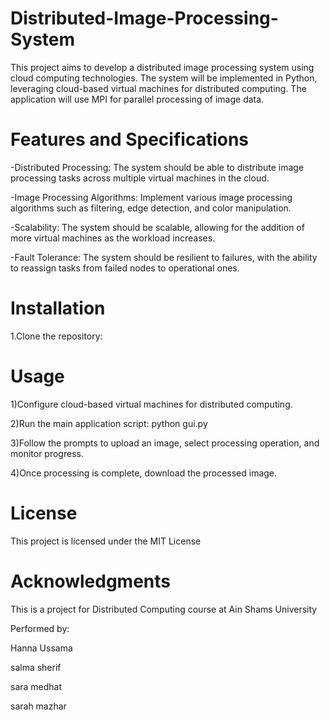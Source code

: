 # Distributed-Image-Processing-System
This project aims to develop a distributed image processing system using cloud computing technologies. The system will be implemented in Python, leveraging cloud-based virtual machines for distributed computing. The application will use MPI for parallel processing of image data.

# Features and Specifications
-Distributed Processing: The system should be able to distribute image processing tasks across multiple virtual machines in the cloud.

-Image Processing Algorithms: Implement various image processing algorithms such as filtering, edge detection, and color manipulation.

-Scalability: The system should be scalable, allowing for the addition of more virtual machines as the workload increases.

-Fault Tolerance: The system should be resilient to failures, with the ability to reassign tasks from failed nodes to operational ones.

# Installation
1.Clone the repository:

# Usage
1)Configure cloud-based virtual machines for distributed computing.

2)Run the main application script: 
      python gui.py
      
3)Follow the prompts to upload an image, select processing operation, and monitor progress.

4)Once processing is complete, download the processed image.

# License
This project is licensed under the MIT License 

# Acknowledgments
This is a project for Distributed Computing course at Ain Shams University

Performed by:

Hanna Ussama

salma sherif

sara medhat

sarah mazhar

